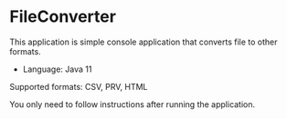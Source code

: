 # FileConverter

This application is simple console application that converts file to other formats.

* Language: Java 11

Supported formats: CSV, PRV, HTML

You only need to follow instructions after running the application.
